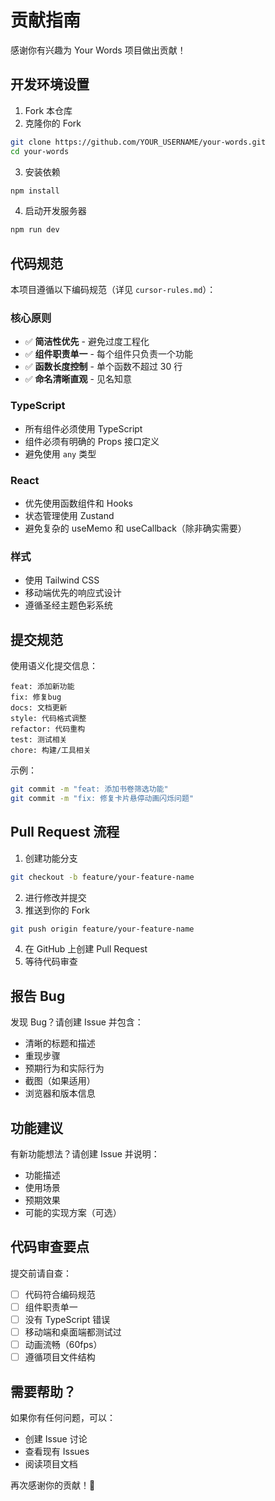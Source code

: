 # 贡献指南

感谢你有兴趣为 Your Words 项目做出贡献！

## 开发环境设置

1. Fork 本仓库
2. 克隆你的 Fork

```bash
git clone https://github.com/YOUR_USERNAME/your-words.git
cd your-words
```

3. 安装依赖

```bash
npm install
```

4. 启动开发服务器

```bash
npm run dev
```

## 代码规范

本项目遵循以下编码规范（详见 `cursor-rules.md`）：

### 核心原则

-   ✅ **简洁性优先** - 避免过度工程化
-   ✅ **组件职责单一** - 每个组件只负责一个功能
-   ✅ **函数长度控制** - 单个函数不超过 30 行
-   ✅ **命名清晰直观** - 见名知意

### TypeScript

-   所有组件必须使用 TypeScript
-   组件必须有明确的 Props 接口定义
-   避免使用 `any` 类型

### React

-   优先使用函数组件和 Hooks
-   状态管理使用 Zustand
-   避免复杂的 useMemo 和 useCallback（除非确实需要）

### 样式

-   使用 Tailwind CSS
-   移动端优先的响应式设计
-   遵循圣经主题色彩系统

## 提交规范

使用语义化提交信息：

```
feat: 添加新功能
fix: 修复bug
docs: 文档更新
style: 代码格式调整
refactor: 代码重构
test: 测试相关
chore: 构建/工具相关
```

示例：

```bash
git commit -m "feat: 添加书卷筛选功能"
git commit -m "fix: 修复卡片悬停动画闪烁问题"
```

## Pull Request 流程

1. 创建功能分支

```bash
git checkout -b feature/your-feature-name
```

2. 进行修改并提交
3. 推送到你的 Fork

```bash
git push origin feature/your-feature-name
```

4. 在 GitHub 上创建 Pull Request
5. 等待代码审查

## 报告 Bug

发现 Bug？请创建 Issue 并包含：

-   清晰的标题和描述
-   重现步骤
-   预期行为和实际行为
-   截图（如果适用）
-   浏览器和版本信息

## 功能建议

有新功能想法？请创建 Issue 并说明：

-   功能描述
-   使用场景
-   预期效果
-   可能的实现方案（可选）

## 代码审查要点

提交前请自查：

-   [ ] 代码符合编码规范
-   [ ] 组件职责单一
-   [ ] 没有 TypeScript 错误
-   [ ] 移动端和桌面端都测试过
-   [ ] 动画流畅（60fps）
-   [ ] 遵循项目文件结构

## 需要帮助？

如果你有任何问题，可以：

-   创建 Issue 讨论
-   查看现有 Issues
-   阅读项目文档

再次感谢你的贡献！🙏
